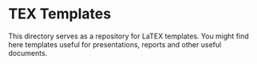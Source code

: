 # TEX Templates

This directory serves as a repository for LaTEX templates. You might find here templates useful for presentations, reports and other useful documents.
